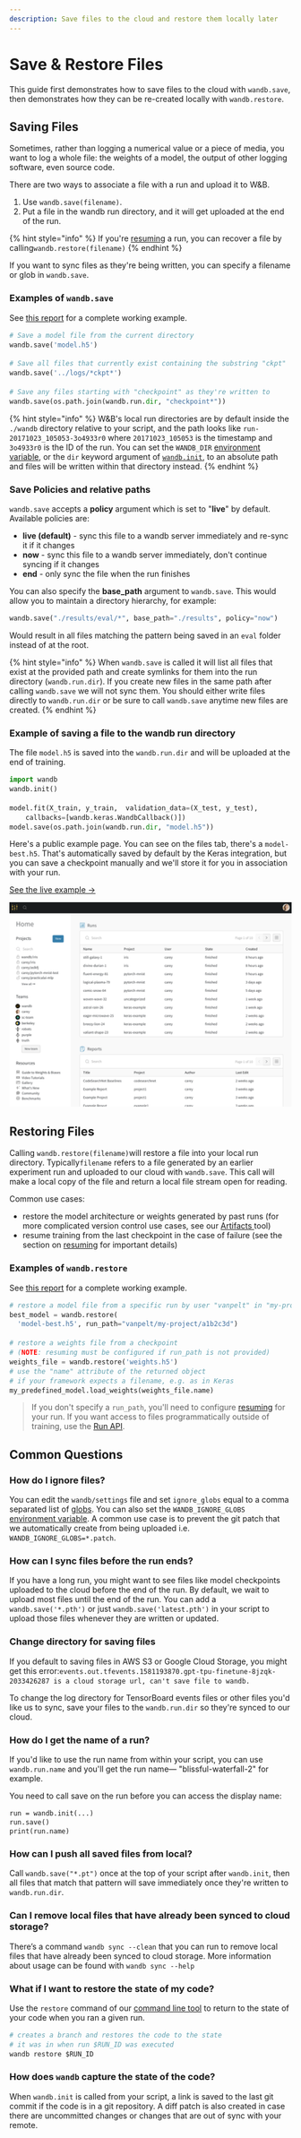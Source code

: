 ```yaml
---
description: Save files to the cloud and restore them locally later
---
```


# Save & Restore Files

This guide first demonstrates how to save files to the cloud with `wandb.save`, then demonstrates how they can be re-created locally with `wandb.restore`.

## Saving Files

Sometimes, rather than logging a numerical value or a piece of media, you want to log a whole file: the weights of a model, the output of other logging software, even source code.

There are two ways to associate a file with a run and upload it to W\&B.

1. Use `wandb.save(filename)`.
2. Put a file in the wandb run directory, and it will get uploaded at the end of the run.

{% hint style="info" %}
If you're [resuming](resuming.md) a run, you can recover a file by calling`wandb.restore(filename)`
{% endhint %}

If you want to sync files as they're being written, you can specify a filename or glob in `wandb.save`.

### Examples of `wandb.save`

See [this report](https://app.wandb.ai/lavanyashukla/save\_and\_restore/reports/Saving-and-Restoring-Models-with-W%26B--Vmlldzo3MDQ3Mw) for a complete working example.

```python
# Save a model file from the current directory
wandb.save('model.h5')

# Save all files that currently exist containing the substring "ckpt"
wandb.save('../logs/*ckpt*')

# Save any files starting with "checkpoint" as they're written to
wandb.save(os.path.join(wandb.run.dir, "checkpoint*"))
```

{% hint style="info" %}
W\&B's local run directories are by default inside the `./wandb` directory relative to your script, and the path looks like `run-20171023_105053-3o4933r0` where `20171023_105053` is the timestamp and `3o4933r0` is the ID of the run. You can set the `WANDB_DIR` [environment variable](environment-variables.md), or the `dir` keyword argument of [`wandb.init`](../launch.md), to an absolute path and files will be written within that directory instead.
{% endhint %}

### Save Policies and relative paths

`wandb.save` accepts a **policy** argument which is set to "**live**" by default. Available policies are:

* **live (default)** - sync this file to a wandb server immediately and re-sync it if it changes
* **now** - sync this file to a wandb server immediately, don't continue syncing if it changes
* **end** - only sync the file when the run finishes

You can also specify the **base\_path** argument to `wandb.save`. This would allow you to maintain a directory hierarchy, for example:

```python
wandb.save("./results/eval/*", base_path="./results", policy="now")
```

Would result in all files matching the pattern being saved in an `eval` folder instead of at the root.

{% hint style="info" %}
When `wandb.save` is called it will list all files that exist at the provided path and create symlinks for them into the run directory (`wandb.run.dir`). If you create new files in the same path after calling `wandb.save` we will not sync them. You should either write files directly to `wandb.run.dir` or be sure to call `wandb.save` anytime new files are created.
{% endhint %}

### Example of saving a file to the wandb run directory

The file `model.h5` is saved into the `wandb.run.dir` and will be uploaded at the end of training.

```python
import wandb
wandb.init()

model.fit(X_train, y_train,  validation_data=(X_test, y_test),
    callbacks=[wandb.keras.WandbCallback()])
model.save(os.path.join(wandb.run.dir, "model.h5"))
```

Here's a public example page. You can see on the files tab, there's a `model-best.h5`. That's automatically saved by default by the Keras integration, but you can save a checkpoint manually and we'll store it for you in association with your run.

[See the live example →](https://app.wandb.ai/wandb/neurips-demo/runs/206aacqo/files)

![](<../../../.gitbook/assets/image (39) (6) (1) (1) (3) (1) (1) (1) (1) (1) (1) (1) (5) (1) (1) (1) (1) (1) (1) (4) (10).png>)

## Restoring Files

Calling `wandb.restore(filename)`will restore a file into your local run directory. Typically`filename` refers to a file generated by an earlier experiment run and uploaded to our cloud with `wandb.save`. This call will make a local copy of the file and return a local file stream open for reading.

Common use cases:

* restore the model architecture or weights generated by past runs (for more complicated version control use cases, see our [Artifacts ](../../artifacts/)tool)
* resume training from the last checkpoint in the case of failure (see the section on [resuming](resuming.md) for important details)

### Examples of `wandb.restore`

See [this report](https://app.wandb.ai/lavanyashukla/save\_and\_restore/reports/Saving-and-Restoring-Models-with-W%26B--Vmlldzo3MDQ3Mw) for a complete working example.

```python
# restore a model file from a specific run by user "vanpelt" in "my-project"
best_model = wandb.restore(
  'model-best.h5', run_path="vanpelt/my-project/a1b2c3d")

# restore a weights file from a checkpoint
# (NOTE: resuming must be configured if run_path is not provided)
weights_file = wandb.restore('weights.h5')
# use the "name" attribute of the returned object
# if your framework expects a filename, e.g. as in Keras
my_predefined_model.load_weights(weights_file.name)
```

> If you don't specify a `run_path`, you'll need to configure [resuming](resuming.md) for your run. If you want access to files programmatically outside of training, use the [Run API](../public-api-guide.md).

## Common Questions

### How do I ignore files?

You can edit the `wandb/settings` file and set `ignore_globs` equal to a comma separated list of [globs](https://en.wikipedia.org/wiki/Glob\_\(programming\)). You can also set the `WANDB_IGNORE_GLOBS` [environment variable](environment-variables.md). A common use case is to prevent the git patch that we automatically create from being uploaded i.e. `WANDB_IGNORE_GLOBS=*.patch`.

### How can I sync files before the run ends?

If you have a long run, you might want to see files like model checkpoints uploaded to the cloud before the end of the run. By default, we wait to upload most files until the end of the run. You can add a `wandb.save('*.pth')` or just `wandb.save('latest.pth')` in your script to upload those files whenever they are written or updated.

### Change directory for saving files

If you default to saving files in AWS S3 or Google Cloud Storage, you might get this error:`events.out.tfevents.1581193870.gpt-tpu-finetune-8jzqk-2033426287 is a cloud storage url, can't save file to wandb.`

To change the log directory for TensorBoard events files or other files you'd like us to sync, save your files to the `wandb.run.dir` so they're synced to our cloud.

### How do I get the name of a run?

If you'd like to use the run name from within your script, you can use `wandb.run.name` and you'll get the run name— "blissful-waterfall-2" for example.

You need to call save on the run before you can access the display name:

```
run = wandb.init(...)
run.save()
print(run.name)
```

### How can I push all saved files from local?

Call `wandb.save("*.pt")` once at the top of your script after `wandb.init`, then all files that match that pattern will save immediately once they're written to `wandb.run.dir`.

### Can I remove local files that have already been synced to cloud storage?

There’s a command `wandb sync --clean` that you can run to remove local files that have already been synced to cloud storage. More information about usage can be found with `wandb sync --help`

### What if I want to restore the state of my code?

Use the `restore` command of our [command line tool](../../../ref/cli/) to return to the state of your code when you ran a given run.

```python
# creates a branch and restores the code to the state
# it was in when run $RUN_ID was executed
wandb restore $RUN_ID
```

### **How does `wandb` capture the state of the code?**

When `wandb.init` is called from your script, a link is saved to the last git commit if the code is in a git repository. A diff patch is also created in case there are uncommitted changes or changes that are out of sync with your remote.
